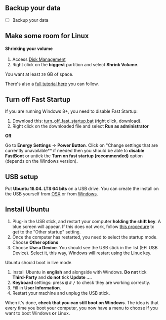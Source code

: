 ## Backup your data

- [ ] Backup your data

## Make some room for Linux

#### Shrinking your volume
1. Access [Disk Management](http://pcsupport.about.com/od/windows-8/a/disk-management-windows-8.htm)
2. Right click on the **biggest** partition and select **Shrink Volume**.

You want at least `20` GB of space.

There's also a [full tutorial here](http://www.everydaylinuxuser.com/2015/11/how-to-shrink-windows-10-to-make-space.html) you can follow.

## Turn off Fast Startup

If you are running Windows 8+, you need to disable Fast Startup:

1. Download this: [turn_off_fast_startup.bat](https://raw.githubusercontent.com/brettinternet/171614402dea7b001ff5fa469d7f3d41/raw/38071dbdb00f2b8c4721c6b67834337e4e3c99c1/turn_off_fast_startup.bat) (right click, download).
1. Right click on the downloaded file and select **Run as administrator**

**OR**

Go to **Energy Settings** -> **Power Button**. Click on "Change settings that are currently unavailable** if needed then you should be able to **disable FastBoot** or untick the **Turn on fast startup (recommended)** option (depends on the Windows version).

## USB setup

Put **Ubuntu 16.04. LTS 64 bits** on a USB drive. You can create the install on the USB yourself from [OSX](http://web.archive.org/web/20151222000109/http://www.ubuntu.com/download/desktop/create-a-usb-stick-on-mac-osx) or from [Windows](http://www.ubuntu.com/download/desktop/create-a-usb-stick-on-windows).

## Install Ubuntu

1. Plug-in the USB stick, and restart your computer **holding the shift key**. A blue screen will appear. If this does not work, follow [this procedure](https://support.microsoft.com/en-us/instantanswers/f40a95aa-1e34-4907-98ba-a308fd10a786/get-to-safe-mode-and-other-startup-settings-in-windows-10) to get to the "Other startup" setting.
2. Once the computer has restarted, you need to select the startup mode. Choose **Other options**
3. Choose **Use a Device**. You should see the USB stick in the list (EFI USB Device). Select it, this way, Windows will restart using the Linux key.

Ubuntu should boot in live mode.

1. Install Ubuntu in **english** and alongside with Windows. **Do not** tick **Third-Party** and **do not** tick **Update ...**.
2. **Keyboard** settings: press <kbd>@</kbd> <kbd>#</kbd> <kbd>/</kbd> to check they are working correctly.
3. Fill in **User Information**.
4. Restart your machine and unplug the USB stick.

When it's done, **check that you can still boot on Windows**. The idea is that every time you boot your computer, you now have a menu to choose if you want to boot Windows **or** Linux.
